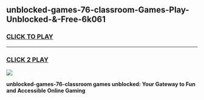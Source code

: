 
## unblocked-games-76-classroom-Games-Play-Unblocked-&-Free-6k061
<h3>
<a href="https://premium76.site?title=unblocked-games-76-classroom&ref=24A">CLICK TO PLAY</a></h3>
<hr>

<h3>
<a href="https://premium76.site?title=unblocked-games-76-classroom&ref=24A">CLICK 2 PLAY</a>
  
</h3>

<a href="https://premium76.site?title=unblocked-games-76-classroom&ref=24A"><img src="https://clearcache.store/games.png"></a>


**unblocked-games-76-classroom games unblocked: Your Gateway to Fun and Accessible Online Gaming**
